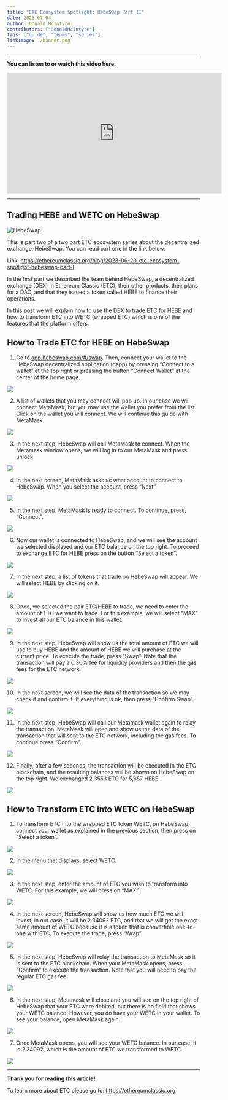 ```yaml
---
title: "ETC Ecosystem Spotlight: HebeSwap Part II"
date: 2023-07-04
author: Donald McIntyre
contributors: ["DonaldMcIntyre"]
tags: ["guide", "teams", "series"]
linkImage: ./banner.png
---
```


---
**You can listen to or watch this video here:**

<iframe width="560" height="315" src="https://www.youtube.com/embed/xYpgq4Q7t-4" title="YouTube video player" frameborder="0" allow="accelerometer; autoplay; clipboard-write; encrypted-media; gyroscope; picture-in-picture; web-share" allowfullscreen></iframe>

---

## Trading HEBE and WETC on HebeSwap

![HebeSwap](logo.png)

This is part two of a two part ETC ecosystem series about the decentralized exchange, HebeSwap. You can read part one in the link below:

Link: https://ethereumclassic.org/blog/2023-06-20-etc-ecosystem-spotlight-hebeswap-part-I

In the first part we described the team behind HebeSwap, a decentralized exchange (DEX) in Ethereum Classic (ETC), their other products, their plans for a DAO, and that they issued a token called HEBE to finance their operations.

In this post we will explain how to use the DEX to trade ETC for HEBE and how to transform ETC into WETC (wrapped ETC) which is one of the features that the platform offers.

## How to Trade ETC for HEBE on HebeSwap

1. Go to [app.hebeswap.com/#/swap](https://app.hebeswap.com/#/swap). Then, connect your wallet to the HebeSwap decentralized application (dapp) by pressing “Connect to a wallet” at the top right or pressing the button “Connect Wallet” at the center of the home page.

![](1.png)

2. A list of wallets that you may connect will pop up. In our case we will connect MetaMask, but you may use the wallet you prefer from the list. Click on the wallet you will connect. We will continue this guide with MetaMask.

![](2.png)

3. In the next step, HebeSwap will call MetaMask to connect. When the Metamask window opens, we will log in to our MetaMask and press unlock.

![](3.png)

4. In the next screen, MetaMask asks us what account to connect to HebeSwap. When you select the account, press “Next”.

![](4.png)

5. In the next step, MetaMask is ready to connect. To continue, press, “Connect”.

![](5.png)

6. Now our wallet is connected to HebeSwap, and we will see the account we selected displayed and our ETC balance on the top right. To proceed to exchange ETC for HEBE press on the button “Select a token”.

![](6.png)

7. In the next step, a list of tokens that trade on HebeSwap will appear. We will select HEBE by clicking on it. 

![](7.png)

8. Once, we selected the pair ETC/HEBE to trade, we need to enter the amount of ETC we want to trade. For this example, we will select “MAX” to invest all our ETC balance in this wallet.

![](8.png)

9. In the next step, HebeSwap will show us the total amount of ETC we will use to buy HEBE and the amount of HEBE we will purchase at the current price. To execute the trade, press “Swap”. Note that the transaction will pay a 0.30% fee for liquidity providers and then the gas fees for the ETC network.

![](9.png)

10. In the next screen, we will see the data of the transaction so we may check it and confirm it. If everything is ok, then press “Confirm Swap”.

![](10.png)

11. In the next step, HebeSwap will call our Metamask wallet again to relay the transaction. MetaMask will open and show us the data of the transaction that will sent to the ETC network, including the gas fees. To continue press “Confirm”. 

![](11.png)

12.  Finally, after a few seconds, the transaction will be executed in the ETC blockchain, and the resulting balances will be shown on HebeSwap on the top right. We exchanged 2.3553 ETC for 5,657 HEBE.

![](12.png)

## How to Transform ETC into WETC on HebeSwap

1. To transform ETC into the wrapped ETC token WETC, on HebeSwap, connect your wallet as explained in the previous section, then press on “Select a token”. 

![](13.png)

2. In the menu that displays, select WETC.

![](14.png)

3. In the next step, enter the amount of ETC you wish to transform into WETC. For this example, we will press on “MAX”.

![](15.png)

4. In the next screen, HebeSwap will show us how much ETC we will invest, in our case, it will be 2.34092 ETC, and that we will get the exact same amount of WETC because it is a token that is convertible one-to-one with ETC. To execute the trade, press “Wrap”.

![](16.png)

5. In the next step, HebeSwap will relay the transaction to MetaMask so it is sent to the ETC blockchain. When your MetaMask opens, press “Confirm” to execute the transaction. Note that you will need to pay the regular ETC gas fee. 

![](17.png)

6. In the next step, Metamask will close and you will see on the top right of HebeSwap that your ETC were debited, but there is no field that shows your WETC balance. However, you do have your WETC in your wallet. To see your balance, open MetaMask again.

![](18.png)

7. Once MetaMask opens, you will see your WETC balance. In our case, it is 2.34092, which is the amount of ETC we transformed to WETC.

![](19.png)

---

**Thank you for reading this article!**

To learn more about ETC please go to: https://ethereumclassic.org

